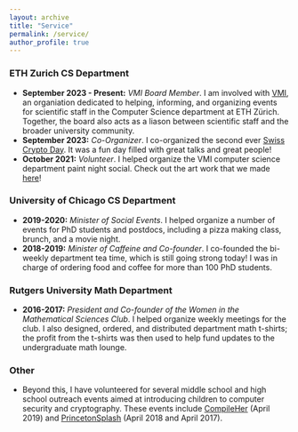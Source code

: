 ```yaml
---
layout: archive
title: "Service"
permalink: /service/
author_profile: true
---
```


### ETH Zurich CS Department
* **September 2023 - Present:** *VMI Board Member*. I am involved with [VMI](http://vmi.ethz.ch/), an organiation dedicated to helping, informing, and organizing events for  scientific staff in the Computer Science department at ETH Zürich. Together, the board also acts as a liason between scientific staff and the broader university community.  
* **September 2023:** *Co-Organizer*. I co-organized the second ever [Swiss Crypto Day](https://swisscryptoday.github.io/2023/). It was a fun day filled with great talks and great people!
* **October 2021:** *Volunteer*. I helped organize the VMI computer science department paint night social. Check out the art work that we made [here](https://ffalzon.github.io/service/paintnight/)!

### University of Chicago CS Department
* **2019-2020:** *Minister of Social Events*. I helped organize a number of events for PhD students and postdocs, including a pizza making class, brunch, and a movie night.
* **2018-2019:** *Minister of Caffeine and Co-founder*. I co-founded the bi-weekly department tea time, which is still going strong today! I was in charge of ordering food and coffee for more than 100 PhD students.

### Rutgers University Math Department
* **2016-2017:** *President and Co-founder of the Women in the Mathematical Sciences Club*. I helped organize weekly meetings for the club. I also designed, ordered, and distributed department math t-shirts; the profit from the t-shirts was then used to help fund updates to the undergraduate math lounge.

### Other
* Beyond this, I have volunteered for several middle school and high school outreach events aimed at introducing children to computer security and cryptography. These events include [CompileHer](http://compileher.com/) (April 2019) and [PrincetonSplash](https://princeton.learningu.org/) (April 2018 and April 2017).
